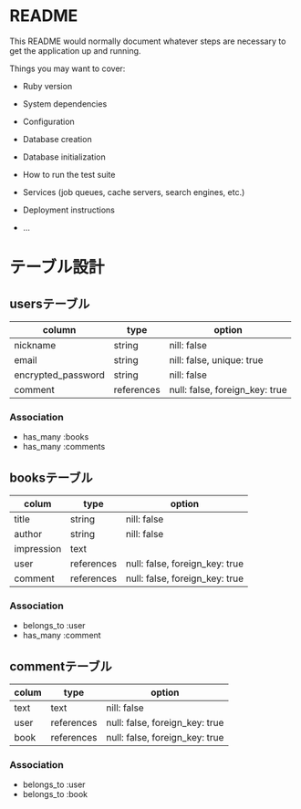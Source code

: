 # README

This README would normally document whatever steps are necessary to get the
application up and running.

Things you may want to cover:

* Ruby version

* System dependencies

* Configuration

* Database creation

* Database initialization

* How to run the test suite

* Services (job queues, cache servers, search engines, etc.)

* Deployment instructions

* ...

# テーブル設計

## usersテーブル

| column             | type       | option                         |
| ------------------ | ---------- | ------------------------------ |
| nickname           | string     | nill: false                    |
| email              | string     | nill: false, unique: true      |
| encrypted_password | string     | nill: false                    |
| comment            | references | null: false, foreign_key: true |

### Association
- has_many :books
- has_many :comments

## booksテーブル

| colum      | type       | option                         |
| ---------- | ---------- | ------------------------------ |
| title      | string     | nill: false                    |
| author     | string     | nill: false                    |
| impression | text       |                                |
| user       | references | null: false, foreign_key: true |
| comment    | references | null: false, foreign_key: true |

### Association
- belongs_to :user
- has_many :comment

## commentテーブル

| colum | type       | option                         |
| ----- | ---------- | ------------------------------ |
| text  | text       | nill: false                    |
| user  | references | null: false, foreign_key: true |
| book  | references | null: false, foreign_key: true |

### Association
- belongs_to :user
- belongs_to :book
